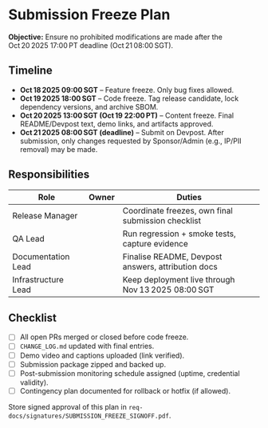 # Submission Freeze Plan

**Objective:** Ensure no prohibited modifications are made after the Oct 20 2025 17:00 PT deadline
(Oct 21 08:00 SGT).

## Timeline

- **Oct 18 2025 09:00 SGT** – Feature freeze. Only bug fixes allowed.
- **Oct 19 2025 18:00 SGT** – Code freeze. Tag release candidate, lock dependency versions, and
  archive SBOM.
- **Oct 20 2025 13:00 SGT (Oct 19 22:00 PT)** – Content freeze. Final README/Devpost text, demo
  links, and artifacts approved.
- **Oct 21 2025 08:00 SGT (deadline)** – Submit on Devpost. After submission, only changes requested
  by Sponsor/Admin (e.g., IP/PII removal) may be made.

## Responsibilities

| Role                | Owner | Duties                                             |
| ------------------- | ----- | -------------------------------------------------- |
| Release Manager     |       | Coordinate freezes, own final submission checklist |
| QA Lead             |       | Run regression + smoke tests, capture evidence     |
| Documentation Lead  |       | Finalise README, Devpost answers, attribution docs |
| Infrastructure Lead |       | Keep deployment live through Nov 13 2025 08:00 SGT |

## Checklist

- [ ] All open PRs merged or closed before code freeze.
- [ ] `CHANGE_LOG.md` updated with final entries.
- [ ] Demo video and captions uploaded (link verified).
- [ ] Submission package zipped and backed up.
- [ ] Post-submission monitoring schedule assigned (uptime, credential validity).
- [ ] Contingency plan documented for rollback or hotfix (if allowed).

Store signed approval of this plan in `req-docs/signatures/SUBMISSION_FREEZE_SIGNOFF.pdf`.
